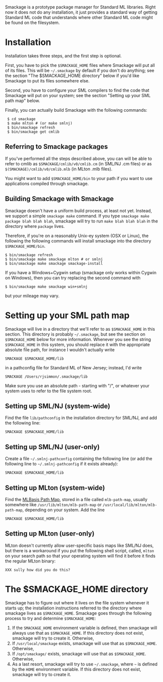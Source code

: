Smackage is a prototype package manager for Standard ML libraries. Right now 
it does not do any installation, it just provides a standard way of getting
Standard ML code that understands where other Standard ML code might be found
on the filesystem.

Installation
============
Installation takes three steps, and the first step is optional.

First, you have to pick the `$SMACKAGE_HOME` files where Smackage will put
all of its files. This will be `~/.smackage` by default if you don't do
anything; see the section "The $SMACKAGE_HOME directory" below if you'd like
Smackage to put its files somewhere else.

Second, you have to configure your SML compilers to find the code that
Smackage will put on your system; see the section "Setting up your SML path
map" below.

Finally, you can actually build Smackage with the following commands:

     $ cd smackage
     $ make mlton # (or make smlnj)
     $ bin/smackage refresh
     $ bin/smackage get cmlib

Referring to Smackage packages
------------------------------
If you've performed all the steps described above, you can will be able to 
refer to cmlib as `$SMACKAGE/cmlib/v0/cmlib.cm` (in SML/NJ .cm files) or as 
`$(SMACKAGE)/cmlib/v0/cmlib.mlb` (in MLton .mlb files).

You might want to add `$SMACKAGE_HOME/bin` to your path if you want to use 
applications compiled through smackage.

Building Smackage with Smackage
-------------------------------
Smackage doesn't have a uniform build process, at least not yet. Instead, we
support a simple `smackage make` command. If you type 
`smackage make package blah blah blah`, smackage will try to run 
`make blah blah blah` in the directory where `package` lives.

Therefore, if you're on a reasonably Unix-ey system (OSX or Linux), the 
following the following commands will install smackage into the directory
`$SMACKAGE_HOME/bin`.

    $ bin/smackage refresh
    $ bin/smackage make smackage mlton # or smlnj
    $ bin/smackage make smackage smackage-install

If you have a Windows+Cygwin setup (smackage only works within Cygwin on
Windows), then you can try replacing the second command with 

    $ bin/smackage make smackage win+smlnj

but your mileage may vary.

Setting up your SML path map
============================
Smackage will live in a directory that we'll refer to
as `$SMACKAGE_HOME` in this section. This directory is probably 
`~/.smackage`, but see the section on `$SMACKAGE_HOME` below for more 
information. Whenever you see the string `$SMACKAGE_HOME` in this system, you 
should replace it with the appropriate absolute file path, for instance I 
wouldn't actually write

    SMACKAGE $SMACKAGE_HOME/lib

in a pathconfig file for Standard ML of New Jersey; instead, I'd write 

    SMACKAGE /Users/rjsimmon/.smackage/lib

Make sure you use an absolute path - starting with "/", or whatever your system
uses to refer to the file system root.

Setting up SML/NJ (system-wide)
-------------------------------
Find the file `lib/pathconfig` in the installation directory for SML/NJ, and 
add the following line:
  
    SMACKAGE $SMACKAGE_HOME/lib

Setting up SML/NJ (user-only)
-----------------------------
Create a file `~/.smlnj-pathconfig` containing the following line (or add
the following line to `~/.smlnj-pathconfig` if it exists already):

    SMACKAGE $SMACKAGE_HOME/lib

Setting up MLton (system-wide)
------------------------------
Find the [MLBasis Path Map](http://mlton.org/MLBasisPathMap), stored
in a file called `mlb-path-map`, usually somewhere like 
`/usr/lib/mlton/mlb-path-map` or 
`/usr/local/lib/mlton/mlb-path-map`, depending on your system. Add the line

    SMACKAGE $SMACKAGE_HOME/lib

Setting up MLton (user-only)
------------------------
MLton doesn't currently allow user-specific basis maps like SML/NJ does,
but there is a workaround if you put the following shell script, called, 
`mlton` on your search path so that your operating system will find it before 
it finds the regular MLton binary:

    XXX sully how did you do this?

The $SMACKAGE_HOME directory
============================
Smackage has to figure out where it lives on the file system whenever it
starts up; the installation instructions referred to the directory where
smackage lives as `$SMACKAGE_HOME`. Smackage goes through the following process
to try and determine `$SMACKAGE_HOME`:

 1. If the `SMACKAGE_HOME` environment variable is defined, then smackage will
    always use that as `$SMACKAGE_HOME`. If this directory does not 
    exist, smackage will try to create it. Otherwise,
 2. If `/usr/local/smackage` exists, smackage will use that as
    `$SMACKAGE_HOME`. Otherwise,
 3. If `/opt/smackage/` exists, smackage will use that as
    `$SMACKAGE_HOME`. Otherwise,
 4. As a last resort, smackage will try to use `~/.smackage`, where `~` is 
    defined by the `HOME` environment variable. If this directory does not 
    exist, smackage will try to create it. 

